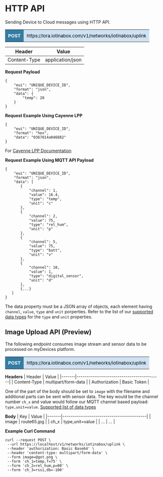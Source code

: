 <p id="bring-your-own-thing-api" class="anchor-link"></p>

# HTTP API

Sending Device to Cloud messages using HTTP API.

<table style="width: 100%;">
<tbody>
<tr>
<td style="font-size: 15px; padding: 10px; background-color: #357ca2; color: #ffffff;"><b>POST</b></td>
<td style="font-size: 15px; padding: 10px; background-color: #cfe2f3; color: #000000;">https://lora.iotinabox.com/v1/networks/iotinabox/uplink</td>
</tr>
</tbody>
</table>

| Header | Value  |
|-------|-------------------------------------------|
| Content-Type | application/json |

**Request Payload**
 ```
 {
     "eui": "UNIQUE_DEVICE_ID",
     "format": "json",
     "data": {
         "temp": 20
     }
}
```

**Request Example Using Cayenne LPP**
 ```
 {
     "eui": "UNIQUE_DEVICE_ID",
     "format": "hex",
     "data": "0367014a046882"
}
```

For <a href="https://github.com/myDevicesIoT/cayenne-docs/blob/master/docs/LORA.md#cayenne-low-power-payload">Cayenne LPP Documentation</a>

**Request Example Using MQTT API Payload**
 ```
 {
     "eui": "UNIQUE_DEVICE_ID",
     "format": "json",
     "data": [
        {
            "channel": 1,
            "value": 16.4,
            "type": "temp",
            "unit": "c"
        },
        {
            "channel": 2,
            "value": 75,
            "type": "rel_hum",
            "unit": "p"
        },
        {
            "channel": 5,
            "value": 75,
            "type": "batt",
            "unit": "v"
        },
        {
            "channel": 10,
            "value": 1,
            "type": "digital_sensor",
            "unit": "d"
        },
        {...}
    ]
}
```

The data property must be a JSON array of objects, each element having `channel`, `value`, `type` and `unit` porperties. Refer to the list of our <a href="http://mydevices.com/cayenne/docs/cayenne-mqtt-api/#cayenne-mqtt-api-supported-data-types">supported data types</a> for the `type` and `unit` properties.


## Image Upload API (Preview)

The following endpoint consumes image stream and sensor data to be processed on myDevices platform.  

<table style="width: 100%;">
<tbody>
<tr>
<td style="font-size: 15px; padding: 10px; background-color: #357ca2; color: #ffffff;"><b>POST</b></td>
<td style="font-size: 15px; padding: 10px; background-color: #cfe2f3; color: #000000;">https://lora.iotinabox.com/v1/networks/iotinabox/uplink</td>
</tr>
</tbody>
</table>

**Headers**
| Header | Value  |
|-------|-------------------------------------------|
| Content-Type | multipart/form-data |
| Authorization | Basic Token |


One of the part of the body should be set to `image` with the filename and additional parts can be sent with sensor data. The key would be the channel number `ch_x` and value would follow our MQTT channel based payload: `type,unit=value`. [Supported list of data types](https://github.com/myDevicesIoT/cayenne-docs/blob/master/docs/MQTTAPIS.md#supported-data-types)


**Body**
| Key | Value  |
|-------|-------------------------------------------|
| image | route65.jpg |
| ch_x | type,unit=value |
| ... | ... |



**Example Curl Command**
 ```shell
curl --request POST \
  --url https://localhost/v1/networks/iotinabox/uplink \
  --header 'authorization: Basic Base64' \
  --header 'content-type: multipart/form-data' \
  --form image=@got.png \
  --form 'ch_1=temp,f=75' \
  --form 'ch_2=rel_hum,p=80' \
  --form 'ch_3=rssi,db=-100' 
```
